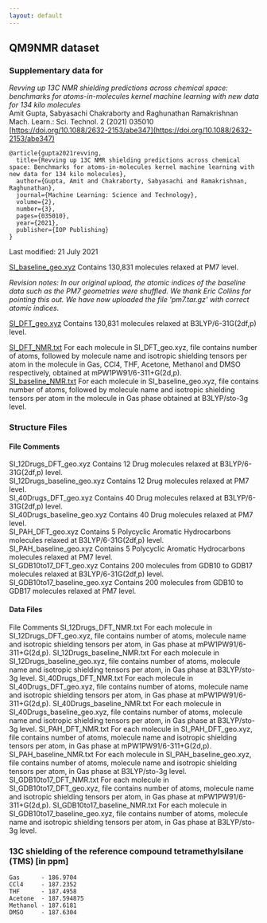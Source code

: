 ```yaml
---
layout: default
---
```


## QM9NMR dataset

 
### Supplementary data for

_Revving up 13C NMR shielding predictions across chemical space: benchmarks for atoms-in-molecules kernel machine learning with new data for 134 kilo molecules_  
Amit Gupta, Sabyasachi Chakraborty and Raghunathan Ramakrishnan     
Mach. Learn.: Sci. Technol. 2 (2021) 035010     
[https://doi.org/10.1088/2632-2153/abe347](https://doi.org/10.1088/2632-2153/abe347)

```
@article{gupta2021revving,
  title={Revving up 13C NMR shielding predictions across chemical space: Benchmarks for atoms-in-molecules kernel machine learning with new data for 134 kilo molecules},
  author={Gupta, Amit and Chakraborty, Sabyasachi and Ramakrishnan, Raghunathan},
  journal={Machine Learning: Science and Technology},
  volume={2},
  number={3},
  pages={035010},
  year={2021},
  publisher={IOP Publishing}
}
```

Last modified: 21 July 2021

[SI_baseline_geo.xyz](SI_baseline_geo.xyz) Contains 130,831 molecules relaxed at PM7 level.   


_Revision notes: In our original upload, the atomic indices of the baseline data such as the PM7 geometries were shuffled. We thank Eric Collins for pointing this out. We have now uploaded the file 'pm7.tar.gz' with correct atomic indices._

[SI_DFT_geo.xyz](SI_DFT_geo.xyz) Contains 130,831 molecules relaxed at B3LYP/6-31G(2df,p) level.

[SI_DFT_NMR.txt](SI_DFT_NMR.txt) For each molecule in SI_DFT_geo.xyz, file contains number of atoms, followed by molecule name and isotropic shielding tensors per atom in the molecule in Gas, CCl4, THF, Acetone, Methanol and DMSO respectively, obtained at mPW1PW91/6-311+G(2d,p).   
[SI_baseline_NMR.txt](SI_baseline_NMR.txt) For each molecule in SI_baseline_geo.xyz, file contains number of atoms, followed by molecule name and isotropic shielding tensors per atom in the molecule in Gas phase obtained at B3LYP/sto-3g level.

### Structure Files
#### File	Comments
SI_12Drugs_DFT_geo.xyz	Contains 12 Drug molecules relaxed at B3LYP/6-31G(2df,p) level.   
SI_12Drugs_baseline_geo.xyz	Contains 12 Drug molecules relaxed at PM7 level.    
SI_40Drugs_DFT_geo.xyz	Contains 40 Drug molecules relaxed at B3LYP/6-31G(2df,p) level.    
SI_40Drugs_baseline_geo.xyz	Contains 40 Drug molecules relaxed at PM7 level.     
SI_PAH_DFT_geo.xyz	Contains 5 Polycyclic Aromatic Hydrocarbons molecules relaxed at B3LYP/6-31G(2df,p) level.    
SI_PAH_baseline_geo.xyz	Contains 5 Polycyclic Aromatic Hydrocarbons molecules relaxed at PM7 level.    
SI_GDB10to17_DFT_geo.xyz	Contains 200 molecules from GDB10 to GDB17 molecules relaxed at B3LYP/6-31G(2df,p) level.     
SI_GDB10to17_baseline_geo.xyz	Contains 200 molecules from GDB10 to GDB17 molecules relaxed at PM7 level.     

#### Data Files
File	Comments
SI_12Drugs_DFT_NMR.txt	For each molecule in SI_12Drugs_DFT_geo.xyz, file contains number of atoms, molecule name and isotropic shielding tensors per atom, in Gas phase at mPW1PW91/6-311+G(2d,p).
SI_12Drugs_baseline_NMR.txt	For each molecule in SI_12Drugs_baseline_geo.xyz, file contains number of atoms, molecule name and isotropic shielding tensors per atom, in Gas phase at B3LYP/sto-3g level.
SI_40Drugs_DFT_NMR.txt	For each molecule in SI_40Drugs_DFT_geo.xyz, file contains number of atoms, molecule name and isotropic shielding tensors per atom, in Gas phase at mPW1PW91/6-311+G(2d,p).
SI_40Drugs_baseline_NMR.txt	For each molecule in SI_40Drugs_baseline_geo.xyz, file contains number of atoms, molecule name and isotropic shielding tensors per atom, in Gas phase at B3LYP/sto-3g level.
SI_PAH_DFT_NMR.txt	For each molecule in SI_PAH_DFT_geo.xyz, file contains number of atoms, molecule name and isotropic shielding tensors per atom, in Gas phase at mPW1PW91/6-311+G(2d,p).
SI_PAH_baseline_NMR.txt	For each molecule in SI_PAH_baseline_geo.xyz, file contains number of atoms, molecule name and isotropic shielding tensors per atom, in Gas phase at B3LYP/sto-3g level.
SI_GDB10to17_DFT_NMR.txt	For each molecule in SI_GDB10to17_DFT_geo.xyz, file contains number of atoms, molecule name and isotropic shielding tensors per atom, in Gas phase at mPW1PW91/6-311+G(2d,p).
SI_GDB10to17_baseline_NMR.txt	For each molecule in SI_GDB10to17_baseline_geo.xyz, file contains number of atoms, molecule name and isotropic shielding tensors per atom, in Gas phase at B3LYP/sto-3g level.

### 13C shielding of the reference compound tetramethylsilane (TMS) [in ppm]
```
Gas      - 186.9704
CCl4     - 187.2352
THF      - 187.4958
Acetone  - 187.594875
Methanol - 187.6181
DMSO     - 187.6304
```


